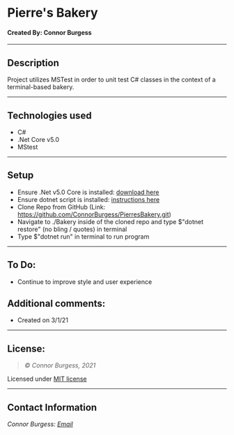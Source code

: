 # Pierre's Bakery
#### Created By: Connor Burgess 
* * *

## Description  
Project utilizes MSTest in order to unit test C# classes in the context of a terminal-based bakery.

* * *

## Technologies used
* C#
* .Net Core v5.0
* MStest

* * *

## Setup

* Ensure .Net v5.0 Core is installed: [download here](https://dotnet.microsoft.com/download/dotnet/5.0)
* Ensure dotnet script is installed: [instructions here](https://github.com/filipw/dotnet-script)
* Clone Repo from GitHub (Link: https://github.com/ConnorBurgess/PierresBakery.git)
* Navigate to ./Bakery inside of the cloned repo and type $"dotnet restore" (no bling / quotes) in terminal
* Type $"dotnet run" in terminal to run program

* * *

## To Do:
* Continue to improve style and user experience

## Additional comments:
* Created on 3/1/21  
* * *

## License:
> *&copy; Connor Burgess, 2021*

Licensed under [MIT license](https://mit-license.org/)

* * *

## Contact Information
_Connor Burgess: [Email](connorburgesscodes@gmail.com)_